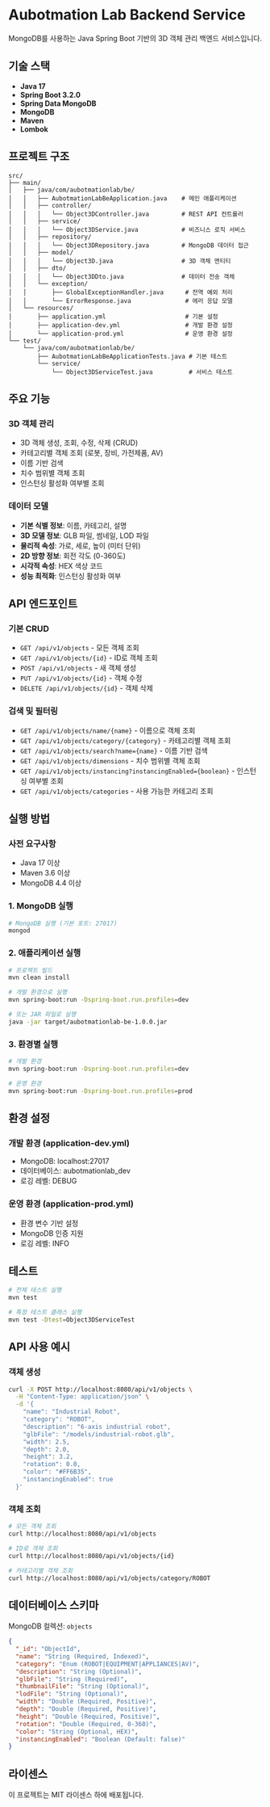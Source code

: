 # Aubotmation Lab Backend Service

MongoDB를 사용하는 Java Spring Boot 기반의 3D 객체 관리 백엔드 서비스입니다.

## 기술 스택

- **Java 17**
- **Spring Boot 3.2.0**
- **Spring Data MongoDB**
- **MongoDB**
- **Maven**
- **Lombok**

## 프로젝트 구조

```
src/
├── main/
│   ├── java/com/aubotmationlab/be/
│   │   ├── AubotmationLabBeApplication.java    # 메인 애플리케이션
│   │   ├── controller/
│   │   │   └── Object3DController.java         # REST API 컨트롤러
│   │   ├── service/
│   │   │   └── Object3DService.java            # 비즈니스 로직 서비스
│   │   ├── repository/
│   │   │   └── Object3DRepository.java         # MongoDB 데이터 접근
│   │   ├── model/
│   │   │   └── Object3D.java                   # 3D 객체 엔티티
│   │   ├── dto/
│   │   │   └── Object3DDto.java                # 데이터 전송 객체
│   │   └── exception/
│   │       ├── GlobalExceptionHandler.java      # 전역 예외 처리
│   │       └── ErrorResponse.java               # 에러 응답 모델
│   └── resources/
│       ├── application.yml                      # 기본 설정
│       ├── application-dev.yml                  # 개발 환경 설정
│       └── application-prod.yml                 # 운영 환경 설정
└── test/
    └── java/com/aubotmationlab/be/
        ├── AubotmationLabBeApplicationTests.java # 기본 테스트
        └── service/
            └── Object3DServiceTest.java          # 서비스 테스트
```

## 주요 기능

### 3D 객체 관리
- 3D 객체 생성, 조회, 수정, 삭제 (CRUD)
- 카테고리별 객체 조회 (로봇, 장비, 가전제품, AV)
- 이름 기반 검색
- 치수 범위별 객체 조회
- 인스턴싱 활성화 여부별 조회

### 데이터 모델
- **기본 식별 정보**: 이름, 카테고리, 설명
- **3D 모델 정보**: GLB 파일, 썸네일, LOD 파일
- **물리적 속성**: 가로, 세로, 높이 (미터 단위)
- **2D 방향 정보**: 회전 각도 (0-360도)
- **시각적 속성**: HEX 색상 코드
- **성능 최적화**: 인스턴싱 활성화 여부

## API 엔드포인트

### 기본 CRUD
- `GET /api/v1/objects` - 모든 객체 조회
- `GET /api/v1/objects/{id}` - ID로 객체 조회
- `POST /api/v1/objects` - 새 객체 생성
- `PUT /api/v1/objects/{id}` - 객체 수정
- `DELETE /api/v1/objects/{id}` - 객체 삭제

### 검색 및 필터링
- `GET /api/v1/objects/name/{name}` - 이름으로 객체 조회
- `GET /api/v1/objects/category/{category}` - 카테고리별 객체 조회
- `GET /api/v1/objects/search?name={name}` - 이름 기반 검색
- `GET /api/v1/objects/dimensions` - 치수 범위별 객체 조회
- `GET /api/v1/objects/instancing?instancingEnabled={boolean}` - 인스턴싱 여부별 조회
- `GET /api/v1/objects/categories` - 사용 가능한 카테고리 조회

## 실행 방법

### 사전 요구사항
- Java 17 이상
- Maven 3.6 이상
- MongoDB 4.4 이상

### 1. MongoDB 실행
```bash
# MongoDB 실행 (기본 포트: 27017)
mongod
```

### 2. 애플리케이션 실행
```bash
# 프로젝트 빌드
mvn clean install

# 개발 환경으로 실행
mvn spring-boot:run -Dspring-boot.run.profiles=dev

# 또는 JAR 파일로 실행
java -jar target/aubotmationlab-be-1.0.0.jar
```

### 3. 환경별 실행
```bash
# 개발 환경
mvn spring-boot:run -Dspring-boot.run.profiles=dev

# 운영 환경
mvn spring-boot:run -Dspring-boot.run.profiles=prod
```

## 환경 설정

### 개발 환경 (application-dev.yml)
- MongoDB: localhost:27017
- 데이터베이스: aubotmationlab_dev
- 로깅 레벨: DEBUG

### 운영 환경 (application-prod.yml)
- 환경 변수 기반 설정
- MongoDB 인증 지원
- 로깅 레벨: INFO

## 테스트

```bash
# 전체 테스트 실행
mvn test

# 특정 테스트 클래스 실행
mvn test -Dtest=Object3DServiceTest
```

## API 사용 예시

### 객체 생성
```bash
curl -X POST http://localhost:8080/api/v1/objects \
  -H "Content-Type: application/json" \
  -d '{
    "name": "Industrial Robot",
    "category": "ROBOT",
    "description": "6-axis industrial robot",
    "glbFile": "/models/industrial-robot.glb",
    "width": 2.5,
    "depth": 2.0,
    "height": 3.2,
    "rotation": 0.0,
    "color": "#FF6B35",
    "instancingEnabled": true
  }'
```

### 객체 조회
```bash
# 모든 객체 조회
curl http://localhost:8080/api/v1/objects

# ID로 객체 조회
curl http://localhost:8080/api/v1/objects/{id}

# 카테고리별 객체 조회
curl http://localhost:8080/api/v1/objects/category/ROBOT
```

## 데이터베이스 스키마

MongoDB 컬렉션: `objects`

```json
{
  "_id": "ObjectId",
  "name": "String (Required, Indexed)",
  "category": "Enum (ROBOT|EQUIPMENT|APPLIANCES|AV)",
  "description": "String (Optional)",
  "glbFile": "String (Required)",
  "thumbnailFile": "String (Optional)",
  "lodFile": "String (Optional)",
  "width": "Double (Required, Positive)",
  "depth": "Double (Required, Positive)",
  "height": "Double (Required, Positive)",
  "rotation": "Double (Required, 0-360)",
  "color": "String (Optional, HEX)",
  "instancingEnabled": "Boolean (Default: false)"
}
```

## 라이센스

이 프로젝트는 MIT 라이센스 하에 배포됩니다.
